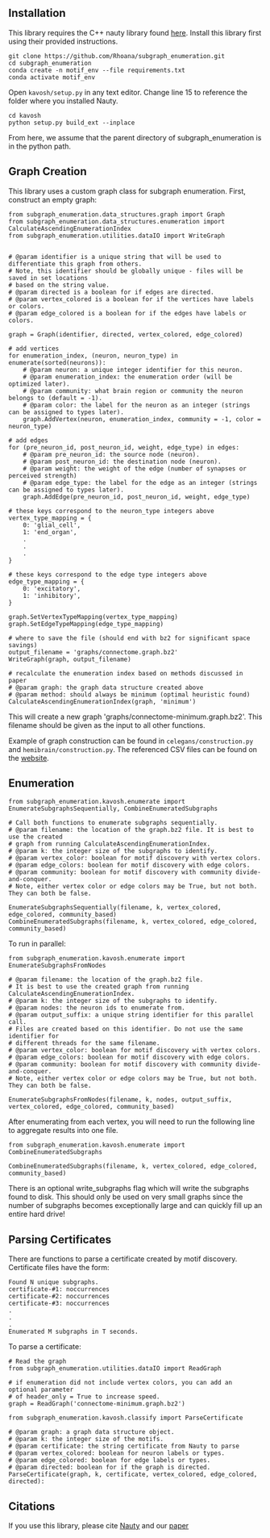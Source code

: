 ## Installation

This library requires the C++ nauty library found [here](https://pallini.di.uniroma1.it/#howtogetit). Install this library first using their provided instructions.

```
git clone https://github.com/Rhoana/subgraph_enumeration.git
cd subgraph_enumeration
conda create -n motif_env --file requirements.txt
conda activate motif_env
```
Open `kavosh/setup.py` in any text editor. Change line 15 to reference the folder where you installed Nauty.

```
cd kavosh
python setup.py build_ext --inplace
```

From here, we assume that the parent directory of subgraph_enumeration is in the python path.

## Graph Creation

This library uses a custom graph class for subgraph enumeration. First, construct an empty graph:

```
from subgraph_enumeration.data_structures.graph import Graph
from subgraph_enumeration.data_structures.enumeration import CalculateAscendingEnumerationIndex
from subgraph_enumeration.utilities.dataIO import WriteGraph


# @param identifier is a unique string that will be used to differentiate this graph from others.
# Note, this identifier should be globally unique - files will be saved in set locations 
# based on the string value.
# @param directed is a boolean for if edges are directed.
# @param vertex_colored is a boolean for if the vertices have labels or colors.
# @param edge_colored is a boolean for if the edges have labels or colors.

graph = Graph(identifier, directed, vertex_colored, edge_colored)

# add vertices 
for enumeration_index, (neuron, neuron_type) in enumerate(sorted(neurons)):
    # @param neuron: a unique integer identifier for this neuron.
    # @param enumeration_index: the enumeration order (will be optimized later).
    # @param community: what brain region or community the neuron belongs to (default = -1).
    # @param color: the label for the neuron as an integer (strings can be assigned to types later).
    graph.AddVertex(neuron, enumeration_index, community = -1, color = neuron_type)

# add edges
for (pre_neuron_id, post_neuron_id, weight, edge_type) in edges:
    # @param pre_neuron_id: the source node (neuron).
    # @param post_neuron_id: the destination node (neuron).
    # @param weight: the weight of the edge (number of synapses or perceived strength)
    # @param edge_type: the label for the edge as an integer (strings can be assigned to types later).
    graph.AddEdge(pre_neuron_id, post_neuron_id, weight, edge_type)

# these keys correspond to the neuron_type integers above 
vertex_type_mapping = {
    0: 'glial_cell', 
    1: 'end_organ',
    .
    . 
    .
}

# these keys correspond to the edge type integers above 
edge_type_mapping = {
    0: 'excitatory', 
    1: 'inhibitory',
}

graph.SetVertexTypeMapping(vertex_type_mapping)
graph.SetEdgeTypeMapping(edge_type_mapping)

# where to save the file (should end with bz2 for significant space savings)
output_filename = 'graphs/connectome.graph.bz2'
WriteGraph(graph, output_filename)

# recalculate the enumeration index based on methods discussed in paper
# @param graph: the graph data structure created above 
# @param method: should always be minimum (optimal heuristic found)
CalculateAscendingEnumerationIndex(graph, 'minimum')
```

This will create a new graph 'graphs/connectome-minimum.graph.bz2'. This filename should be given as the input to all other functions.

Example of graph construction can be found in `celegans/construction.py` and `hemibrain/construction.py`. The referenced CSV files can be found on the [website](https://www.rhoana.org/subgraph_enumeration).

## Enumeration

```
from subgraph_enumeration.kavosh.enumerate import EnumerateSubgraphsSequentially, CombineEnumeratedSubgraphs

# Call both functions to enumerate subgraphs sequentially.
# @param filename: the location of the graph.bz2 file. It is best to use the created 
# graph from running CalculateAscendingEnumerationIndex.
# @param k: the integer size of the subgraphs to identify.
# @param vertex_color: boolean for motif discovery with vertex colors.
# @param edge_colors: boolean for motif discovery with edge colors.
# @param community: boolean for motif discovery with community divide-and-conquer.
# Note, either vertex color or edge colors may be True, but not both. They can both be false.

EnumerateSubgraphsSequentially(filename, k, vertex_colored, edge_colored, community_based)
CombineEnumeratedSubgraphs(filename, k, vertex_colored, edge_colored, community_based)
```

To run in parallel:

```
from subgraph_enumeration.kavosh.enumerate import EnumerateSubgraphsFromNodes

# @param filename: the location of the graph.bz2 file. 
# It is best to use the created graph from running CalculateAscendingEnumerationIndex.
# @param k: the integer size of the subgraphs to identify.
# @param nodes: the neuron ids to enumerate from.
# @param output_suffix: a unique string identifier for this parallel call. 
# Files are created based on this identifier. Do not use the same identifier for 
# different threads for the same filename.
# @param vertex_color: boolean for motif discovery with vertex colors.
# @param edge_colors: boolean for motif discovery with edge colors.
# @param community: boolean for motif discovery with community divide-and-conquer.
# Note, either vertex color or edge colors may be True, but not both. They can both be false.

EnumerateSubgraphsFromNodes(filename, k, nodes, output_suffix, vertex_colored, edge_colored, community_based)
```
After enumerating from each vertex, you will need to run the following line to aggregate results into one file.

```
from subgraph_enumeration.kavosh.enumerate import CombineEnumeratedSubgraphs

CombineEnumeratedSubgraphs(filename, k, vertex_colored, edge_colored, community_based)
```

There is an optional write_subgraphs flag which will write the subgraphs found to disk. This should only be used on very small graphs since the number of subgraphs becomes exceptionally large and can quickly fill up an entire hard drive!

## Parsing Certificates

There are functions to parse a certificate created by motif discovery. Certificate files have the form:

```
Found N unique subgraphs.
certificate-#1: noccurrences
certificate-#2: noccurrences
certificate-#3: noccurrences
.
.
.
Enumerated M subgraphs in T seconds.
```
To parse a certificate:

```
# Read the graph
from subgraph_enumeration.utilities.dataIO import ReadGraph

# if enumeration did not include vertex colors, you can add an optional parameter 
# of header_only = True to increase speed.
graph = ReadGraph('connectome-minimum.graph.bz2')

from subgraph_enumeration.kavosh.classify import ParseCertificate

# @param graph: a graph data structure object.
# @param k: the integer size of the motifs.
# @param certificate: the string certificate from Nauty to parse
# @param vertex_colored: boolean for neuron labels or types.
# @param edge_colored: boolean for edge labels or types.
# @param directed: boolean for if the graph is directed.
ParseCertificate(graph, k, certificate, vertex_colored, edge_colored, directed):

```

## Citations

If you use this library, please cite [Nauty](https://pallini.di.uniroma1.it/) and our [paper](https://www.rhoana.org/subgraph_enumeration)
